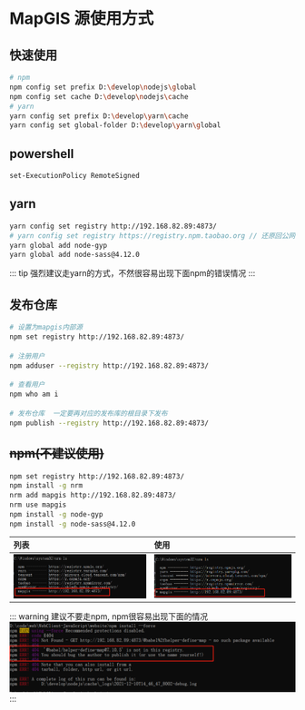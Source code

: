 # MapGIS 源使用方式
## 快速使用

``` sh
# npm 
npm config set prefix D:\develop\nodejs\global
npm config set cache D:\develop\nodejs\cache
# yarn 
yarn config set prefix D:\develop\yarn\cache
yarn config set global-folder D:\develop\yarn\global
```

## powershell
``` sh
set-ExecutionPolicy RemoteSigned
```
## yarn
``` sh
yarn config set registry http://192.168.82.89:4873/
# yarn config set registry https://registry.npm.taobao.org // 还原回公网仓库
yarn global add node-gyp
yarn global add node-sass@4.12.0
```

::: tip
强烈建议走yarn的方式，不然很容易出现下面npm的错误情况
:::

## 发布仓库
``` sh
# 设置为mapgis内部源
npm set registry http://192.168.82.89:4873/

# 注册用户
npm adduser --registry http://192.168.82.89:4873/

# 查看用户
npm who am i

# 发布仓库  一定要再对应的发布库的根目录下发布
npm publish --registry http://192.168.82.89:4873/
```
## ~~npm(不建议使用)~~
``` sh
npm set registry http://192.168.82.89:4873/
npm install -g nrm
nrm add mapgis http://192.168.82.89:4873/
nrm use mapgis
npm install -g node-gyp
npm install -g node-sass@4.12.0
```
|列表|使用|
|:---|:---|
|![mapgis](./yarn/mapgis.png)|![mapgis](./yarn/use_mapgis.png)|

::: warning
建议不要走npm, npm很容易出现下面的情况
![mapgis](./yarn/npm_error.png)
:::
